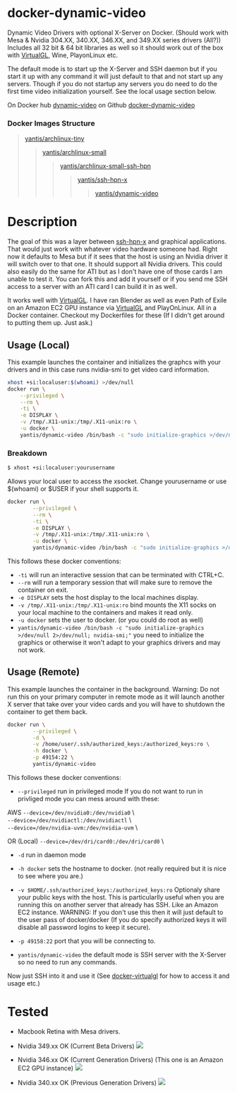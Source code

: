 # docker-dynamic-video
Dynamic Video Drivers with optional X-Server on Docker. (Should work with Mesa & Nvidia 304.XX, 340.XX, 346.XX, and 349.XX series drivers (All?)) 
Includes all 32 bit & 64 bit libraries as well so it should work out of the box with
[VirtualGL](https://github.com/yantis/docker-virtualgl), Wine, PlayonLinux etc.

The default mode is to start up the X-Server and SSH daemon but if you start it up with any command it will just default to that and not start up any servers.
Though if you do not startup any servers you do need to do the first time video initialization yourself. See the local usage section below.

On Docker hub [dynamic-video](https://registry.hub.docker.com/u/yantis/dynamic-video/)
on Github [docker-dynamic-video](https://github.com/yantis/docker-dynamic-video)

### Docker Images Structure
>[yantis/archlinux-tiny](https://github.com/yantis/docker-archlinux-tiny)
>>[yantis/archlinux-small](https://github.com/yantis/docker-archlinux-small)
>>>[yantis/archlinux-small-ssh-hpn](https://github.com/yantis/docker-archlinux-ssh-hpn)
>>>>[yantis/ssh-hpn-x](https://github.com/yantis/docker-ssh-hpn-x)
>>>>>[yantis/dynamic-video](https://github.com/yantis/docker-dynamic-video)


# Description
The goal of this was a layer between [ssh-hpn-x](https://github.com/yantis/docker-ssh-hpn-x) and graphical applications.
That would just work with whatever video hardware someone had. Right now it defaults to Mesa but if it sees
that the host is using an Nvidia driver it will switch over to that one. It should support all Nvidia drivers.
This could also easily do the same for ATI but as I don't have one of those cards I am unable to test it.
You can fork this and add it yourself or if you send me SSH access to a server with an ATI card I can build it in as well.

It works well with [VirtualGL](https://github.com/yantis/docker-virtualgl). I have ran Blender as well as even Path of Exile on an Amazon EC2 GPU instance via 
[VirtualGL](https://github.com/yantis/docker-virtualgl) and PlayOnLinux.
All in a Docker container. Checkout my Dockerfiles for these (If I didn't get around to putting them up. Just ask.)


## Usage (Local)

This example launches the container and initializes the graphcs with your drivers and in this case
runs nvidia-smi to get video card information.

```bash
xhost +si:localuser:$(whoami) >/dev/null
docker run \
    --privileged \
    --rm \
    -ti \
    -e DISPLAY \
    -v /tmp/.X11-unix:/tmp/.X11-unix:ro \
    -u docker \
    yantis/dynamic-video /bin/bash -c "sudo initialize-graphics >/dev/null 2>/dev/null; nvidia-smi;"
```

### Breakdown

```bash
$ xhost +si:localuser:yourusername
```

Allows your local user to access the xsocket. Change yourusername or use $(whoami) or $USER if your shell supports it.

```bash
docker run \
        --privileged \
        --rm \
        -ti \
        -e DISPLAY \
        -v /tmp/.X11-unix:/tmp/.X11-unix:ro \
        -u docker \
        yantis/dynamic-video /bin/bash -c "sudo initialize-graphics >/dev/null 2>/dev/null; nvidia-smi;"
```

This follows these docker conventions:

* `-ti` will run an interactive session that can be terminated with CTRL+C.
* `--rm` will run a temporary session that will make sure to remove the container on exit.
* `-e DISPLAY` sets the host display to the local machines display.
* `-v /tmp/.X11-unix:/tmp/.X11-unix:ro` bind mounts the X11 socks on your local machine to the containers and makes it read only.
* `-u docker` sets the user to docker. (or you could do root as well)
* `yantis/dynamic-video /bin/bash -c "sudo initialize-graphics >/dev/null 2>/dev/null; nvidia-smi;"`
you need to initialize the graphics or otherwise it won't adapt to your graphics drivers and may not work.


## Usage (Remote)

This example launches the container in the background.
Warning: Do not run this on your primary computer in remote mode as it will launch another X server that take over
your video cards and you will have to shutdown the container to get them back.

```bash
docker run \
        --privileged \
        -d \
        -v /home/user/.ssh/authorized_keys:/authorized_keys:ro \
        -h docker \
        -p 49154:22 \
        yantis/dynamic-video
```

This follows these docker conventions:

* `--privileged` run in privileged mode 
If you do not want to run in privliged mode you can mess around with these:

AWS `--device=/dev/nvidia0:/dev/nvidia0` \  
      `--device=/dev/nvidiactl:/dev/nvidiactl` \  
      `--device=/dev/nvidia-uvm:/dev/nvidia-uvm` \  

OR (Local) `--device=/dev/dri/card0:/dev/dri/card0` \

* `-d` run in daemon mode
* `-h docker` sets the hostname to docker. (not really required but it is nice to see where you are.)
* `-v $HOME/.ssh/authorized_keys:/authorized_keys:ro` Optionaly share your public keys with the host.
This is particularlly useful when you are running this on another server that already has SSH. Like an 
Amazon EC2 instance. WARNING: If you don't use this then it will just default to the user pass of docker/docker
(If you do specify authorized keys it will disable all password logins to keep it secure).

* `-p 49158:22` port that you will be connecting to.
* `yantis/dynamic-video` the default mode is SSH server with the X-Server so no need to run any commands.

Now just SSH into it and use it (See [docker-virtualgl](https://github.com/yantis/docker-virtualgl) for how to access it and usage etc.)


# Tested
* Macbook Retina with Mesa drivers.

* Nvidia 349.xx OK  (Current Beta Drivers)
![](http://yantis-scripts.s3.amazonaws.com/screenshot_20150412-070107.jpg)

* Nvidia 346.xx OK  (Current Generation Drivers) (This one is an Amazon EC2 GPU instance)
![](http://yantis-scripts.s3.amazonaws.com/screenshot_20150412-071934.jpg)

* Nvidia 340.xx OK (Previous Generation Drivers)
![](http://yantis-scripts.s3.amazonaws.com/screenshot_20150412-071443.jpg)

